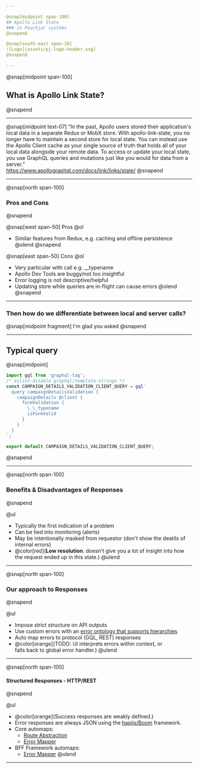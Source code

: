```yaml
---

@snap[midpoint span-100]
## Apollo Link State
### in Peachjar systems
@snapend

@snap[south-east span-20]
![Logo](assets/pj-logo-header.svg)
@snapend

---
```


@snap[midpoint span-100]
## What is Apollo Link State?
@snapend

---

@snap[midpoint text-07]
“In the past, Apollo users stored their application's local data in a separate Redux or MobX store. With apollo-link-state, you no longer have to maintain a second store for local state. You can instead use the Apollo Client cache as your single source of truth that holds all of your local data alongside your remote data. To access or update your local state, you use GraphQL queries and mutations just like you would for data from a server.”
<br />https://www.apollographql.com/docs/link/links/state/
@snapend

---

@snap[north span-100]
### Pros and Cons
@snapend

@snap[west span-50]
Pros
@ol
- Similar features from Redux, e.g. caching and offline persistence
@olend
@snapend

@snap[east span-50]
Cons
@ol
- Very particular with call  e.g. \_\_typename
- Apollo Dev Tools are buggy/not too insightful
- Error logging is not descriptive/helpful
- Updating store while queries are in-flight can cause errors
@olend
@snapend

---

### Then how do we differentiate between local and server calls?

@snap[midpoint fragment]
 I'm glad you asked
@snapend

---

## Typical query

@snap[midpoint]
```typescript
import gql from 'graphql-tag';
/* eslint-disable graphql/template-strings */
const CAMPAIGN_DETAILS_VALIDATION_CLIENT_QUERY = gql`
  query campaignDetailsValidation {
    campaignDetails @client {
      formValidation {
        \_\_typename
        isFormValid
      }
    }
  }
`;

export default CAMPAIGN_DETAILS_VALIDATION_CLIENT_QUERY;
```

@snapend

---

@snap[north span-100]
### Benefits & Disadvantages of Responses
@snapend

@ul
- Typically the first indication of a problem
- Can be tied into monitoring (alerts)
- May be intentionally masked from requestor (don't show the deatils of internal errors)
- @color[red](**Low resolution**: doesn't give you a lot of insight into how the request ended up in this state.)
@ulend

---

@snap[north span-100]
### Our approach to Responses
@snapend

@ul
- Impose strict structure on API outputs
- Use custom errors with an [error ontology that supports hierarchies](https://peachjar.atlassian.net/wiki/spaces/ENG/pages/45350931/Error+Ontology)
- Auto map errors to protocol (GQL, REST) responses
- @color[orange](TODO: UI interprets errors within context, or<br />falls back to global error handler.)
@ulend

---

@snap[north span-100]
#### Structured Responses - HTTP/REST
@snapend

@ul
- @color[orange](Success responses are weakly defined.)
- Error responses are always JSON using the [hapijs/Boom](https://github.com/hapijs/boom) framework.
- Core automaps:
  - [Route Abstraction](https://github.com/peachjar/peachjar-core/blob/master/src/Interfaces/Framework/HttpApi/Route.ts#L44)
  - [Error Mapper](https://github.com/peachjar/peachjar-core/blob/master/src/Interfaces/Framework/HttpApi/Utils.ts#L13)
- BFF Framework automaps:
  - [Error Mapper](https://github.com/peachjar/bff-framework/blob/master/src/framework/middleware/errorHandler.ts#L138)
@ulend

---

